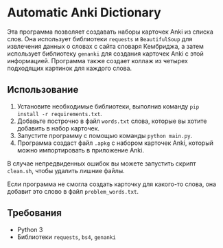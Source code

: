 # Automatic Anki Dictionary

Эта программа позволяет создавать наборы карточек Anki из списка слов. Она использует библиотеки `requests` и `BeautifulSoup` для извлечения данных о словах с сайта словаря Кембриджа, а затем использует библиотеку `genanki` для создания карточек Anki с этой информацией. Программа также создает коллаж из четырех подходящих картинок для каждого слова.

## Использование

1. Установите необходимые библиотеки, выполнив команду `pip install -r requirements.txt`.
2. Добавьте построчно в файл `words.txt` слова, которые вы хотите добавить в набор карточек.
3. Запустите программу с помощью команды `python main.py`.
4. Программа создаст файл `.apkg` с набором карточек Anki, который можно импортировать в приложение Anki.

В случае непредвиденных ошибок вы можете запустить скрипт `clean.sh`, чтобы удалить лишние файлы.

Если программа не смогла создать карточку для какого-то слова, она добавит это слово в файл `problem_words.txt`.

## Требования

- Python 3
- Библиотеки `requests`, `bs4`, `genanki`
